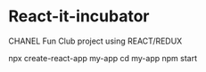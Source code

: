 # React-it-incubator

CHANEL Fun Club project using REACT/REDUX 

npx create-react-app my-app
cd my-app
npm start